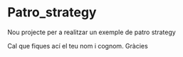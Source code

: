Patro_strategy
==============

Nou projecte per a realitzar un exemple de patro strategy

Cal que fiques ací el teu nom i cognom. Gràcies
